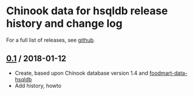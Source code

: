 # Chinook data for hsqldb release history and change log

For a full list of releases, see
<a href="https://github.com/julianhyde/chinook-data-hsqldb/releases">github</a>.

## <a href="https://github.com/julianhyde/chinook-data-hsqldb/releases/tag/chinook-data-hsqldb-0.1">0.1</a> / 2018-01-12

* Create, based upon Chinook database version 1.4 and [foodmart-data-hsqldb](github.com/julianhyde/foodmart-data-hsqldb)
* Add history, howto
